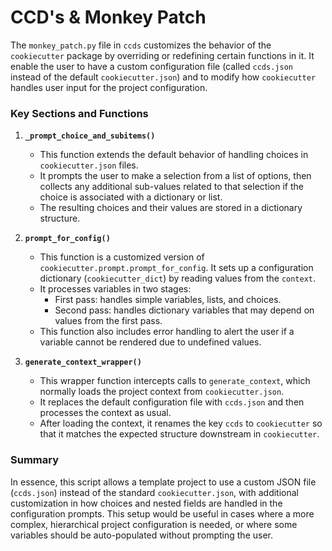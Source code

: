 # CCD's & Monkey Patch
The `monkey_patch.py` file in `ccds` customizes the behavior of the `cookiecutter` package by overriding or redefining certain functions in it. It enable the user to have a custom configuration file (called `ccds.json` instead of the default `cookiecutter.json`) and to modify how `cookiecutter` handles user input for the project configuration. 

### Key Sections and Functions

1. **`_prompt_choice_and_subitems()`**
   - This function extends the default behavior of handling choices in `cookiecutter.json` files.
   - It prompts the user to make a selection from a list of options, then collects any additional sub-values related to that selection if the choice is associated with a dictionary or list.
   - The resulting choices and their values are stored in a dictionary structure.

2. **`prompt_for_config()`**
   - This function is a customized version of `cookiecutter.prompt.prompt_for_config`. It sets up a configuration dictionary (`cookiecutter_dict`) by reading values from the `context`.
   - It processes variables in two stages:
     - First pass: handles simple variables, lists, and choices.
     - Second pass: handles dictionary variables that may depend on values from the first pass.
   - This function also includes error handling to alert the user if a variable cannot be rendered due to undefined values.

3. **`generate_context_wrapper()`**
   - This wrapper function intercepts calls to `generate_context`, which normally loads the project context from `cookiecutter.json`.
   - It replaces the default configuration file with `ccds.json` and then processes the context as usual.
   - After loading the context, it renames the key `ccds` to `cookiecutter` so that it matches the expected structure downstream in `cookiecutter`.

### Summary
In essence, this script allows a template project to use a custom JSON file (`ccds.json`) instead of the standard `cookiecutter.json`, with additional customization in how choices and nested fields are handled in the configuration prompts. This setup would be useful in cases where a more complex, hierarchical project configuration is needed, or where some variables should be auto-populated without prompting the user.